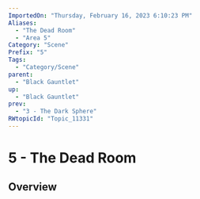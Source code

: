 ```yaml
---
ImportedOn: "Thursday, February 16, 2023 6:10:23 PM"
Aliases:
  - "The Dead Room"
  - "Area 5"
Category: "Scene"
Prefix: "5"
Tags:
  - "Category/Scene"
parent:
  - "Black Gauntlet"
up:
  - "Black Gauntlet"
prev:
  - "3 - The Dark Sphere"
RWtopicId: "Topic_11331"
---
```

# 5 - The Dead Room
## Overview
